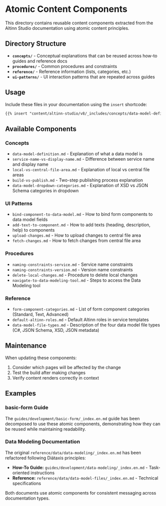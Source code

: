 # Atomic Content Components

This directory contains reusable content components extracted from the Altinn Studio documentation using atomic content principles.

## Directory Structure

- **`concepts/`** - Conceptual explanations that can be reused across how-to guides and reference docs
- **`procedures/`** - Common procedures and constraints
- **`reference/`** - Reference information (lists, categories, etc.)
- **`ui-patterns/`** - UI interaction patterns that are repeated across guides

## Usage

Include these files in your documentation using the `insert` shortcode:

```markdown
{{% insert "content/altinn-studio/v8/_includes/concepts/data-model-definition.md" %}}
```

## Available Components

### Concepts
- `data-model-definition.md` - Explanation of what a data model is
- `service-name-vs-display-name.md` - Difference between service name and display name
- `local-vs-central-file-area.md` - Explanation of local vs central file areas
- `build-vs-publish.md` - Two-step publishing process explanation
- `data-model-dropdown-categories.md` - Explanation of XSD vs JSON Schema categories in dropdown

### UI Patterns
- `bind-component-to-data-model.md` - How to bind form components to data model fields
- `add-text-to-component.md` - How to add texts (heading, description, help) to components
- `upload-changes.md` - How to upload changes to central file area
- `fetch-changes.md` - How to fetch changes from central file area

### Procedures
- `naming-constraints-service.md` - Service name constraints
- `naming-constraints-version.md` - Version name constraints
- `delete-local-changes.md` - Procedure to delete local changes
- `navigate-to-data-modeling-tool.md` - Steps to access the Data Modeling tool

### Reference
- `form-component-categories.md` - List of form component categories (Standard, Text, Advanced)
- `default-altinn-roles.md` - Default Altinn roles in service templates
- `data-model-file-types.md` - Description of the four data model file types (C#, JSON Schema, XSD, JSON metadata)

## Maintenance

When updating these components:
1. Consider which pages will be affected by the change
2. Test the build after making changes
3. Verify content renders correctly in context

## Examples

### basic-form Guide
The `guides/development/basic-form/_index.en.md` guide has been decomposed to use these atomic components, demonstrating how they can be reused while maintaining readability.

### Data Modeling Documentation
The original `reference/data/data-modeling/_index.en.md` has been refactored following Diátaxis principles:
- **How-To Guide:** `guides/development/data-modeling/_index.en.md` - Task-oriented instructions
- **Reference:** `reference/data/data-model-files/_index.en.md` - Technical specifications

Both documents use atomic components for consistent messaging across documentation types.